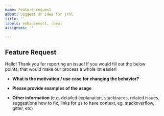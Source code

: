 ```yaml
---
name: Feature request
about: Suggest an idea for jrnl
title: ''
labels: enhancement, :new:
assignees: ''

---
```


## Feature Request

Hello! Thank you for reporting an issue!
If you would fill out the below points, that would make our process a whole lot easier!

* **What is the motivation / use case for changing the behavior?**

* **Please provide examples of the usage**

* **Other information** (e.g. detailed explanation, stacktraces, related issues, suggestions how to fix, links for us to have context, eg. stackoverflow, gitter, etc)
